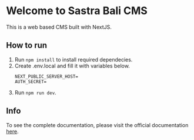 # Welcome to Sastra Bali CMS
This is a web based CMS built with NextJS.

## How to run
1. Run `npm install` to install required dependecies.
2. Create .env.local and fill it with variables below.
   ```
   NEXT_PUBLIC_SERVER_HOST=
   AUTH_SECRET=
   ```
4. Run `npm run dev`.

## Info
To see the complete documentation, please visit the official documentation [here](https://nextjs.org/docs).

